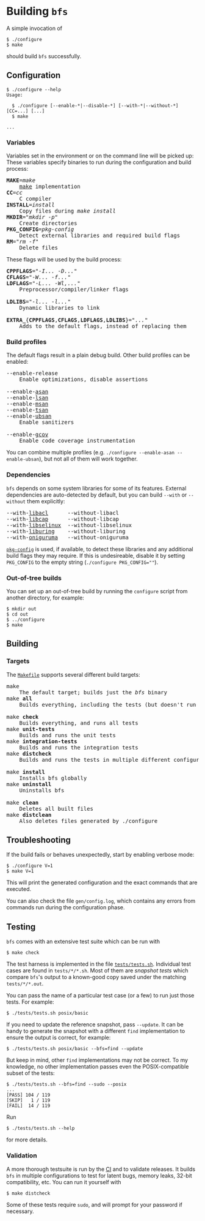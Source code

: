 Building `bfs`
==============

A simple invocation of

    $ ./configure
    $ make

should build `bfs` successfully.


Configuration
-------------

```console
$ ./configure --help
Usage:

  $ ./configure [--enable-*|--disable-*] [--with-*|--without-*] [CC=...] [...]
  $ make

...
```

### Variables

Variables set in the environment or on the command line will be picked up:
These variables specify binaries to run during the configuration and build process:

<pre>
<b>MAKE</b>=<i>make</i>
    <a href="https://en.wikipedia.org/wiki/Make_(software)">make</a> implementation
<b>CC</b>=<i>cc</i>
    C compiler
<b>INSTALL</b>=<i>install</i>
    Copy files during <i>make install</i>
<b>MKDIR</b>="<i>mkdir -p</i>"
    Create directories
<b>PKG_CONFIG</b>=<i>pkg-config</i>
    Detect external libraries and required build flags
<b>RM</b>="<i>rm -f</i>"
    Delete files
</pre>

These flags will be used by the build process:

<pre>
<b>CPPFLAGS</b>="<i>-I... -D...</i>"
<b>CFLAGS</b>="<i>-W... -f...</i>"
<b>LDFLAGS</b>="<i>-L... -Wl,...</i>"
    Preprocessor/compiler/linker flags

<b>LDLIBS</b>="<i>-l... -l...</i>"
    Dynamic libraries to link

<b>EXTRA_</b>{<b>CPPFLAGS</b>,<b>CFLAGS</b>,<b>LDFLAGS</b>,<b>LDLIBS</b>}="<i>...</i>"
    Adds to the default flags, instead of replacing them
</pre>

### Build profiles

The default flags result in a plain debug build.
Other build profiles can be enabled:

<pre>
--enable-release
    Enable optimizations, disable assertions

--enable-<a href="https://github.com/google/sanitizers/wiki/AddressSanitizer">asan</a>
--enable-<a href="https://github.com/google/sanitizers/wiki/AddressSanitizerLeakSanitizer#stand-alone-mode">lsan</a>
--enable-<a href="https://github.com/google/sanitizers/wiki/MemorySanitizer">msan</a>
--enable-<a href="https://github.com/google/sanitizers/wiki/ThreadSanitizerCppManual">tsan</a>
--enable-<a href="https://clang.llvm.org/docs/UndefinedBehaviorSanitizer.html">ubsan</a>
    Enable sanitizers

--enable-<a href="https://gcc.gnu.org/onlinedocs/gcc/gcov/introduction-to-gcov.html">gcov</a>
    Enable code coverage instrumentation
</pre>

You can combine multiple profiles (e.g. `./configure --enable-asan --enable-ubsan`), but not all of them will work together.

### Dependencies

`bfs` depends on some system libraries for some of its features.
External dependencies are auto-detected by default, but you can build `--with` or `--without` them explicitly:

<pre>
--with-<a href="https://savannah.nongnu.org/projects/acl">libacl</a>      --without-libacl
--with-<a href="https://sites.google.com/site/fullycapable/">libcap</a>      --without-libcap
--with-<a href="https://github.com/SELinuxProject/selinux">libselinux</a>  --without-libselinux
--with-<a href="https://github.com/axboe/liburing">liburing</a>    --without-liburing
--with-<a href="https://github.com/kkos/oniguruma">oniguruma</a>   --without-oniguruma
</pre>

[`pkg-config`] is used, if available, to detect these libraries and any additional build flags they may require.
If this is undesireable, disable it by setting `PKG_CONFIG` to the empty string (`./configure PKG_CONFIG=""`).

[`pkg-config`]: https://www.freedesktop.org/wiki/Software/pkg-config/

### Out-of-tree builds

You can set up an out-of-tree build by running the `configure` script from another directory, for example:

    $ mkdir out
    $ cd out
    $ ../configure
    $ make


Building
--------

### Targets

The [`Makefile`](/Makefile) supports several different build targets:

<pre>
make
    The default target; builds just the <i>bfs</i> binary
make <b>all</b>
    Builds everything, including the tests (but doesn't run them)

make <b>check</b>
    Builds everything, and runs all tests
make <b>unit-tests</b>
    Builds and runs the unit tests
make <b>integration-tests</b>
    Builds and runs the integration tests
make <b>distcheck</b>
    Builds and runs the tests in multiple different configurations

make <b>install</b>
    Installs bfs globally
make <b>uninstall</b>
    Uninstalls bfs

make <b>clean</b>
    Deletes all built files
make <b>distclean</b>
    Also deletes files generated by ./configure
</pre>


Troubleshooting
---------------

If the build fails or behaves unexpectedly, start by enabling verbose mode:

    $ ./configure V=1
    $ make V=1

This will print the generated configuration and the exact commands that are executed.

You can also check the file `gen/config.log`, which contains any errors from commands run during the configuration phase.


Testing
-------

`bfs` comes with an extensive test suite which can be run with

    $ make check

The test harness is implemented in the file [`tests/tests.sh`](/tests/tests.sh).
Individual test cases are found in `tests/*/*.sh`.
Most of them are *snapshot tests* which compare `bfs`'s output to a known-good copy saved under the matching `tests/*/*.out`.

You can pass the name of a particular test case (or a few) to run just those tests.
For example:

    $ ./tests/tests.sh posix/basic

If you need to update the reference snapshot, pass `--update`.
It can be handy to generate the snapshot with a different `find` implementation to ensure the output is correct, for example:

    $ ./tests/tests.sh posix/basic --bfs=find --update

But keep in mind, other `find` implementations may not be correct.
To my knowledge, no other implementation passes even the POSIX-compatible subset of the tests:

    $ ./tests/tests.sh --bfs=find --sudo --posix
    ...
    [PASS] 104 / 119
    [SKIP]   1 / 119
    [FAIL]  14 / 119

Run

    $ ./tests/tests.sh --help

for more details.

### Validation

A more thorough testsuite is run by the [CI](https://github.com/tavianator/bfs/actions) and to validate releases.
It builds `bfs` in multiple configurations to test for latent bugs, memory leaks, 32-bit compatibility, etc.
You can run it yourself with

    $ make distcheck

Some of these tests require `sudo`, and will prompt for your password if necessary.
